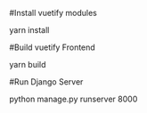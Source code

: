 #Install vuetify modules

yarn install

#Build vuetify Frontend

yarn build

#Run Django Server

python manage.py runserver 8000